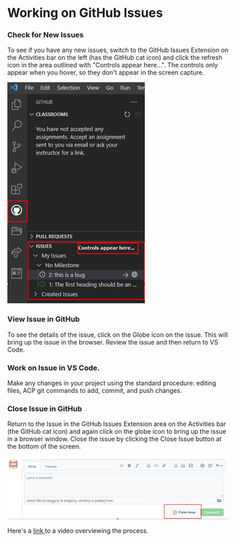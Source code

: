 # Working on GitHub Issues

### Check for New Issues

To see if you have any new issues, switch to the GitHub Issues Extension on the Activities bar on the left \(has the GitHub cat icon\) and click the refresh icon in the area outlined with "Controls appear here...". The controls only appear when you hover, so they don't appear in the screen capture.

![](../../.gitbook/assets/image%20%2818%29.png)

### View Issue in GitHub

To see the details of the issue, click on the Globe icon on the issue. This will bring up the issue in the browser. Review the issue and then return to VS Code.

### Work on Issue in VS Code.

Make any changes in your project using the standard procedure: editing files, ACP git commands to add, commit, and push changes.

### Close Issue in GitHub

Return to the Issue in the GitHub Issues Extension area on the Activities bar \(the GitHub cat icon\) and again click on the globe icon to bring up the issue in a browser window. Close the issue by clicking the Close Issue button at the bottom of the screen.

![](../../.gitbook/assets/image%20%287%29.png)

Here's a [link ](https://drive.google.com/file/d/15cbAGVNOH_bsg5Z-gpv50hGPWIkoYFHO/view?usp=sharing)to a video overviewing the process.

